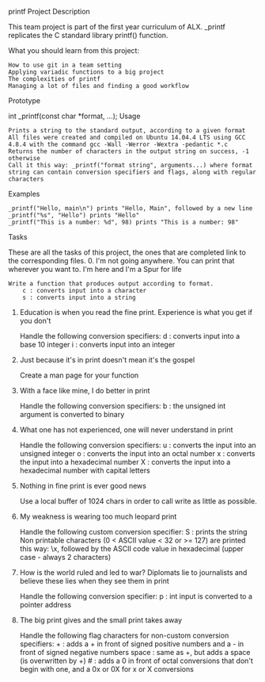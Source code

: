 printf Project
Description

This team project is part of the first year curriculum of ALX. _printf replicates the C standard library printf() function.

What you should learn from this project:

    How to use git in a team setting
    Applying variadic functions to a big project
    The complexities of printf
    Managing a lot of files and finding a good workflow

Prototype

int _printf(const char *format, ...);
Usage

    Prints a string to the standard output, according to a given format
    All files were created and compiled on Ubuntu 14.04.4 LTS using GCC 4.8.4 with the command gcc -Wall -Werror -Wextra -pedantic *.c
    Returns the number of characters in the output string on success, -1 otherwise
    Call it this way: _printf("format string", arguments...) where format string can contain conversion specifiers and flags, along with regular characters

Examples

    _printf("Hello, main\n") prints "Hello, Main", followed by a new line
    _printf("%s", "Hello") prints "Hello"
    _printf("This is a number: %d", 98) prints "This is a number: 98"

Tasks

These are all the tasks of this project, the ones that are completed link to the corresponding files.
0. I'm not going anywhere. You can print that wherever you want to. I'm here and I'm a Spur for life

    Write a function that produces output according to format.
        c : converts input into a character
        s : converts input into a string

1. Education is when you read the fine print. Experience is what you get if you don't

    Handle the following conversion specifiers:
        d : converts input into a base 10 integer
        i : converts input into an integer

2. Just because it's in print doesn't mean it's the gospel

    Create a man page for your function

3. With a face like mine, I do better in print

    Handle the following conversion specifiers:
        b : the unsigned int argument is converted to binary

4. What one has not experienced, one will never understand in print

    Handle the following conversion specifiers:
        u : converts the input into an unsigned integer
        o : converts the input into an octal number
        x : converts the input into a hexadecimal number
        X : converts the input into a hexadecimal number with capital letters

5. Nothing in fine print is ever good news

    Use a local buffer of 1024 chars in order to call write as little as possible.

6. My weakness is wearing too much leopard print

    Handle the following custom conversion specifier:
        S : prints the string
        Non printable characters (0 < ASCII value < 32 or >= 127) are printed this way: \x, followed by the ASCII code value in hexadecimal (upper case - always 2 characters)

7. How is the world ruled and led to war? Diplomats lie to journalists and believe these lies when they see them in print

    Handle the following conversion specifier:
        p : int input is converted to a pointer address

8. The big print gives and the small print takes away

    Handle the following flag characters for non-custom conversion specifiers:
        + : adds a + in front of signed positive numbers and a - in front of signed negative numbers
        space : same as +, but adds a space (is overwritten by +)
        # : adds a 0 in front of octal conversions that don't begin with one, and a 0x or 0X for x or X conversions

